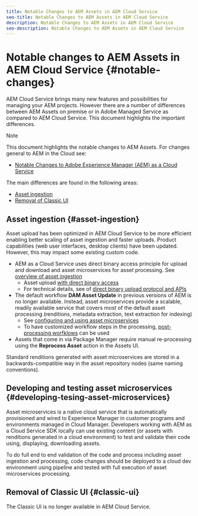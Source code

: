 ```yaml
---
title: Notable Changes to AEM Assets in AEM Cloud Service
seo-title: Notable Changes to AEM Assets in AEM Cloud Service
description: Notable Changes to AEM Assets in AEM Cloud Service 
seo-description: Notable Changes to AEM Assets in AEM Cloud Service
---
```


<!-- @asgutpa - please note this document replaces the draft help/assets/compare-with-aem.md, which I removed as a part of PR -->

# Notable changes to AEM Assets in AEM Cloud Service {#notable-changes}

AEM Cloud Service brings many new features and possibilities for managing your AEM projects. However there are a number of differences between AEM Assets on premise or in Adobe Managed Service as compared to AEM Cloud Service. This document highlights the important differences.

>[!NOTE]
>This document highlights the notable changes to AEM Assets. For changes general to AEM in the Cloud see:
>
>* [Notable Changes to Adobe Experience Manager (AEM) as a Cloud Service](/help/release-notes/aem-cloud-changes.md)

The main differences are found in the following areas:

* [Asset ingestion](#asset-ingestion)
* [Removal of Classic UI](#classic-ui)


## Asset ingestion {#asset-ingestion}

Asset upload has been optimized in AEM Cloud Service to be more efficient enabling better scaling of asset ingestion and faster uploads. Product capabilities (web user interfaces, desktop clients) have been updated. However, this may impact some existing custom code.

* AEM as a Cloud Service uses direct binary access principle for upload and download and asset microservices for asset processing. See [overview of asset ingestion](help/assets/asset-microservices-overview.md)
  * Asset upload [with direct binary access](help/assets/asset-microservices-overview.md#asset-upload-with-direct-binary-access)
  * For technical details, see  of [direct binary upload protocol and APIs](help/assets/developer-reference-material-apis.md#overview-binary-upload)
* The default workflow **DAM Asset Update** in previous versions of AEM is no longer available. Instead, asset microservices provide a scalable, readily available service that covers most of the default asset processing (renditions, metadata extraction, text extraction for indexing)
  * See [configuring and using asset microservices](help/assets/asset-microservices-configure-and-use.md)
  * To have customized workflow steps in the processing, [post-processing worfklows](help/assets/asset-microservices-configure-and-use.md#post-processing-workflows) can be used
* Assets that come in via Package Manager require manual re-processing using the  **Reprocess Asset** action in the Assets UI.

Standard renditions generated with asset microservices are stored in a backwards-compatible way in the asset repository nodes (same naming conventions).

## Developing and testing asset microservices {#developing-tesing-asset-microservices}

Asset microservices is a native cloud service that is automatically provisioned and wired to Experience Manager in customer programs and environments managed in Cloud Manager. Developers working with AEM as a Cloud Service SDK locally can use existing content (or assets with renditions generated in a cloud environment) to test and validate their code using, displaying, downloading assets.

To do full end to end validation of the code and process including asset ingestion and processing, code changes should be deployed to a cloud dev environment using pipeline and tested with full execution of asset microservices processing.

## Removal of Classic UI {#classic-ui}

The Classic UI is no longer available in AEM Cloud Service.
